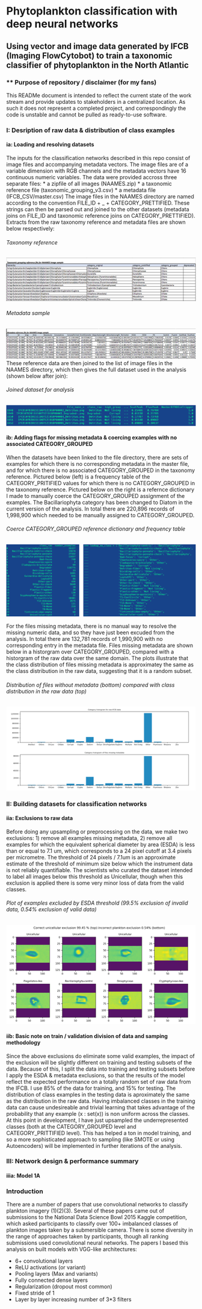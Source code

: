 # Phytoplankton classification with deep neural networks
## Using vector and image data generated by IFCB (Imaging FlowCytobot) to train a taxonomic classifier of phytoplankton in the North Atlantic

### ** Purpose of repository / disclaimer (for my fans)
This READMe document is intended to reflect the current state of the work stream and provide updates to stakeholders in a centralized location. As such it does not represent a completed project, and correspondingly the code is unstable and cannot be pulled as ready-to-use software. 

### I: Desription of raw data & distribution of class examples 

#### ia: Loading and resolving datasets
The inputs for the classification networks described in this repo consist of image files and accompanying metadata vectors. The image files are of a variable dimension with RGB channels and the metadata vectors have 16 continuous numeric variables. The data were provided accross three separate files: 
    * a zipfile of all images (NAAMES.zip)
    * a taxonomic reference file (taxonomic_grouping_v3.csv)
    * a metadata file (IFCB_CSV/master.csv)
The image files in the NAAMES directory are named according to the convention FILE_ID + _ + CATEGORY_PRETTIFIED. These strings can then be parsed out and joined to the other datasets (metadata joins on FILE_ID and taxonomic reference joins on CATEGORY_PRETTIFIED). Extracts from the raw taxonomy reference and metadata files are shown below respectively: 
###### Taxonomy reference
   ![alt text](https://github.com/emmettFC/selected-projects/blob/master/plankton_vision/assets/assets_1_taxonomy.png)
###### Metadata sample
   ![alt text](https://github.com/emmettFC/selected-projects/blob/master/plankton_vision/assets/metadata-sample-asset.png)
These reference data are then joined to the list of image files in the NAAMES directory, which then gives the full dataset used in the analysis (shown below after join): 
###### Joined dataset for analysis
   ![alt text](https://github.com/emmettFC/selected-projects/blob/master/plankton_vision/assets/joined-data-assets.png)

#### ib: Adding flags for missing metadata & coercing examples with no associated CATEGORY_GROUPED
When the datasets have been linked to the file directory, there are sets of examples for which there is no corresponding metadata in the master file, and for which there is no associated CATEGORY_GROUPED in the taxonomy reference. Pictured below (left) is a frequency table of the CATEGORY_PRITIFIED values for which there is no CATEGORY_GROUPED in the taxonomy reference. Pictured below on the right is a refernce dictionary I made to manually coerce the CATEGORY_GROUPED assignment of the examples. The Bacillariophyta category has been changed to Diatom in the current version of the analysis. In total there are 220,896 records of 1,998,900 which needed to be manually assigned to CATEGORY_GROUPED. 
###### Coerce CATEGORY_GROUPED reference dictionary and frequency table
   ![alt text](https://github.com/emmettFC/selected-projects/blob/master/plankton_vision/assets/assets-no-group-coerce.png)
   
For the files missing metadata, there is no manual way to resolve the missing numeric data, and so they have just been excuded from the analysis. In total there are 132,781 records of 1,990,900 with no corresponding entry in the metadata file. Files missing metadata are shown below in a historgram over CATEGORY_GROUPED, compared with a historgram of the raw data over the same domain. The plots illustrate that the class distribution of files missing metadata is approximatey the same as the class distribution in the raw data, suggesting that it is a random subset. 
###### Distribution of files without metadata (bottom) compared with class distribution in the raw data (top) 
   ![alt text](https://github.com/emmettFC/selected-projects/blob/master/plankton_vision/assets/histogram-all-data-and-missingmd-asset.png)

### II: Building datasets for classification networks

#### iia: Exclusions to raw data
Before doing any upsampling or preprocessing on the data, we make two exclusions: 1) remove all examples missing metadata, 2) remove all examples for which the equivalent spherical diameter by area (ESDA) is less than or equal to 7.1 um, which corresponds to a 24 pixel cutoff at 3.4 pixels per micrometre. The threshold of 24 pixels / 7.1um is an approximate estimate of the threshold of minimum size below which the instrument data is not reliably quantifiable. The scientists who curated the dataset intended to label all images below this threshold as Unicellular, though when this exclusion is applied there is some very minor loss of data from the valid classes.
###### Plot of examples excluded by ESDA threshold (99.5% exclusion of invalid data, 0.54% exclusion of valid data)
   ![alt text](https://github.com/emmettFC/selected-projects/blob/master/plankton_vision/assets/esda-exclude-asset.png)

#### iib: Basic note on train / validation division of data and samping methodology 
Since the above exclusions do eliminate some valid examples, the impact of the exclusion will be slightly different on training and testing subsets of the data. Because of this, I split the data into training and testing subsets before I apply the ESDA & metadata exclusions, so that the results of the model reflect the expected performance on a totally random set of raw data from the IFCB. I use 85% of the data for training, and 15% for testing. The distribution of class examples in the testing data is aproximately the same as the distribution in the raw data. Having imbalanced classes in the training data can cause undesireable and trivial learning that takes advantage of the probability that any example (x : set(x)) is non uniform across the classes. At this point in development, I have just upsampled the underrepresented classes (both at the CATEGORY_GROUPED level and CATEGORY_PRITTIFIED level). This has helped a ton in model training, and so a more sophisticated approach to sampling (like SMOTE or using Autoencoders) will be implemented in further iterations of the analysis.  

### III: Network design & performance summary 

#### iiia: Model 1A



### Introduction
There are a number of papers that use convolutional networks to classify plankton imagery (1)(2)(3). Several of these papers came out of submissions to the National Data Science Bowl 2015 Kaggle competition, which asked participants to classify over 100+ imbalanced classes of plankton images taken by a submersible camera. There is some diversity in the range of approaches taken by participants, though all ranking submissions used convolutional neural networks. The papers I based this analysis on built models with VGG-like architectures:

   * 6+ convolutional layers
   * ReLU activations (or variant)
   * Pooling layers (Max and variants)
   * Fully connected dense layers
   * Regularization (dropout most common)
   * Fixed stride of 1
   * Layer by layer increasing number of 3*3 filters








